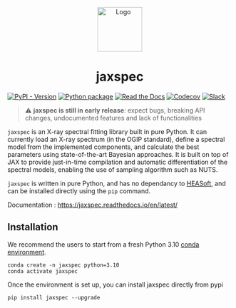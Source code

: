 <p align="center">
  <img src="https://raw.githubusercontent.com/renecotyfanboy/jaxspec/main/docs/logo/logo_small.svg" alt="Logo" width="100" height="100">
</p>

<h1 align="center">
  jaxspec
</h1>


[![PyPI - Version](https://img.shields.io/pypi/v/jaxspec?style=for-the-badge&logo=pypi&color=rgb(37%2C%20150%2C%20190))](https://pypi.org/project/jaxspec/)
[![Python package](https://img.shields.io/pypi/pyversions/jaxspec?style=for-the-badge)](https://pypi.org/project/jaxspec/)
[![Read the Docs](https://img.shields.io/readthedocs/jaxspec?style=for-the-badge)](https://jaxspec.readthedocs.io/en/latest/)
[![Codecov](https://img.shields.io/codecov/c/github/renecotyfanboy/jaxspec?style=for-the-badge)](https://app.codecov.io/gh/renecotyfanboy/jaxspec)
[![Slack](https://img.shields.io/badge/Slack-4A154B?style=for-the-badge&logo=slack&logoColor=white)](https://join.slack.com/t/jaxspec/shared_invite/zt-2cuxkdl2f-t0EEAKP~HBEHKvIUZJL2sg)

> :warning: **jaxspec is still in early release**: expect bugs, breaking API changes, undocumented features and lack of functionalities

`jaxspec` is an X-ray spectral fitting library built in pure Python. It can currently load an X-ray spectrum (in the OGIP standard), define a spectral model from the implemented components, and calculate the best parameters using state-of-the-art Bayesian approaches. It is built on top of JAX to provide just-in-time compilation and automatic differentiation of the spectral models, enabling the use of sampling algorithm such as NUTS.

`jaxspec` is written in pure Python, and has no dependancy to [HEASoft](https://heasarc.gsfc.nasa.gov/docs/software/heasoft/), and can be installed directly using the `pip` command.

Documentation : https://jaxspec.readthedocs.io/en/latest/

## Installation

We recommend the users to start from a fresh Python 3.10 [conda environment](https://conda.io/projects/conda/en/latest/user-guide/install/index.html).

```
conda create -n jaxspec python=3.10
conda activate jaxspec
```

Once the environment is set up, you can install jaxspec directly from pypi

```
pip install jaxspec --upgrade
```
